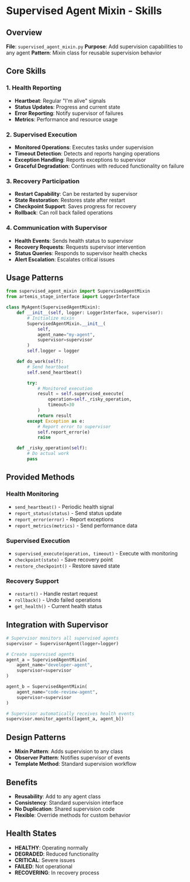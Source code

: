 # Supervised Agent Mixin - Skills

## Overview
**File**: `supervised_agent_mixin.py`
**Purpose**: Add supervision capabilities to any agent
**Pattern**: Mixin class for reusable supervision behavior

## Core Skills

### 1. Health Reporting
- **Heartbeat**: Regular "I'm alive" signals
- **Status Updates**: Progress and current state
- **Error Reporting**: Notify supervisor of failures
- **Metrics**: Performance and resource usage

### 2. Supervised Execution
- **Monitored Operations**: Executes tasks under supervision
- **Timeout Detection**: Detects and reports hanging operations
- **Exception Handling**: Reports exceptions to supervisor
- **Graceful Degradation**: Continues with reduced functionality on failure

### 3. Recovery Participation
- **Restart Capability**: Can be restarted by supervisor
- **State Restoration**: Restores state after restart
- **Checkpoint Support**: Saves progress for recovery
- **Rollback**: Can roll back failed operations

### 4. Communication with Supervisor
- **Health Events**: Sends health status to supervisor
- **Recovery Requests**: Requests supervisor intervention
- **Status Queries**: Responds to supervisor health checks
- **Alert Escalation**: Escalates critical issues

## Usage Patterns

```python
from supervised_agent_mixin import SupervisedAgentMixin
from artemis_stage_interface import LoggerInterface

class MyAgent(SupervisedAgentMixin):
    def __init__(self, logger: LoggerInterface, supervisor):
        # Initialize mixin
        SupervisedAgentMixin.__init__(
            self,
            agent_name="my-agent",
            supervisor=supervisor
        )
        self.logger = logger

    def do_work(self):
        # Send heartbeat
        self.send_heartbeat()

        try:
            # Monitored execution
            result = self.supervised_execute(
                operation=self._risky_operation,
                timeout=30
            )
            return result
        except Exception as e:
            # Report error to supervisor
            self.report_error(e)
            raise

    def _risky_operation(self):
        # Do actual work
        pass
```

## Provided Methods

### Health Monitoring
- `send_heartbeat()` - Periodic health signal
- `report_status(status)` - Send status update
- `report_error(error)` - Report exceptions
- `report_metrics(metrics)` - Send performance data

### Supervised Execution
- `supervised_execute(operation, timeout)` - Execute with monitoring
- `checkpoint(state)` - Save recovery point
- `restore_checkpoint()` - Restore saved state

### Recovery Support
- `restart()` - Handle restart request
- `rollback()` - Undo failed operations
- `get_health()` - Current health status

## Integration with Supervisor

```python
# Supervisor monitors all supervised agents
supervisor = SupervisorAgent(logger=logger)

# Create supervised agents
agent_a = SupervisedAgentMixin(
    agent_name="developer-agent",
    supervisor=supervisor
)

agent_b = SupervisedAgentMixin(
    agent_name="code-review-agent",
    supervisor=supervisor
)

# Supervisor automatically receives health events
supervisor.monitor_agents([agent_a, agent_b])
```

## Design Patterns

- **Mixin Pattern**: Adds supervision to any class
- **Observer Pattern**: Notifies supervisor of events
- **Template Method**: Standard supervision workflow

## Benefits

- **Reusability**: Add to any agent class
- **Consistency**: Standard supervision interface
- **No Duplication**: Shared supervision code
- **Flexible**: Override methods for custom behavior

## Health States

- **HEALTHY**: Operating normally
- **DEGRADED**: Reduced functionality
- **CRITICAL**: Severe issues
- **FAILED**: Not operational
- **RECOVERING**: In recovery process
